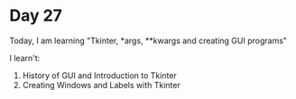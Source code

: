 # Day 27

Today, I am learning "Tkinter, \*args, \*\*kwargs and creating GUI programs"

I learn't:

1. History of GUI and Introduction to Tkinter
2. Creating Windows and Labels with Tkinter

